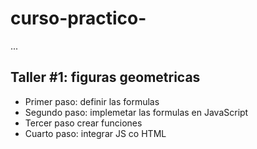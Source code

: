 # curso-practico-

...

## Taller #1: figuras geometricas

- Primer paso: definir las formulas
- Segundo paso: implemetar las formulas en JavaScript
- Tercer paso crear funciones
- Cuarto paso: integrar JS co HTML